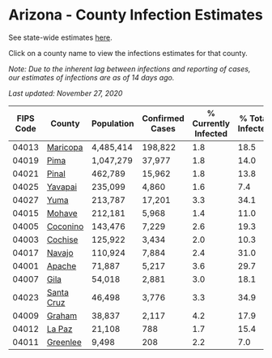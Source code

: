# Arizona - County Infection Estimates

See state-wide estimates [here](/infections/us-az).

Click on a county name to view the infections estimates for that county.

*Note: Due to the inherent lag between infections and reporting of cases, our estimates of infections are as of 14 days ago.*

*Last updated: November 27, 2020*

|   FIPS Code |                   County |   Population |   Confirmed Cases |   % Currently Infected |   % Total Infected |
|-------------|--------------------------|--------------|-------------------|------------------------|--------------------|
|       04013 |     [Maricopa](maricopa) |    4,485,414 |           198,822 |                    1.8 |               18.5 |
|       04019 |             [Pima](pima) |    1,047,279 |            37,977 |                    1.8 |               14.0 |
|       04021 |           [Pinal](pinal) |      462,789 |            15,962 |                    1.8 |               13.8 |
|       04025 |       [Yavapai](yavapai) |      235,099 |             4,860 |                    1.6 |                7.4 |
|       04027 |             [Yuma](yuma) |      213,787 |            17,201 |                    3.3 |               34.1 |
|       04015 |         [Mohave](mohave) |      212,181 |             5,968 |                    1.4 |               11.0 |
|       04005 |     [Coconino](coconino) |      143,476 |             7,229 |                    2.6 |               19.3 |
|       04003 |       [Cochise](cochise) |      125,922 |             3,434 |                    2.0 |               10.3 |
|       04017 |         [Navajo](navajo) |      110,924 |             7,884 |                    2.4 |               31.0 |
|       04001 |         [Apache](apache) |       71,887 |             5,217 |                    3.6 |               29.7 |
|       04007 |             [Gila](gila) |       54,018 |             2,881 |                    3.0 |               18.1 |
|       04023 | [Santa Cruz](santa-cruz) |       46,498 |             3,776 |                    3.3 |               34.9 |
|       04009 |         [Graham](graham) |       38,837 |             2,117 |                    4.2 |               17.9 |
|       04012 |         [La Paz](la-paz) |       21,108 |               788 |                    1.7 |               15.4 |
|       04011 |     [Greenlee](greenlee) |        9,498 |               208 |                    2.2 |                7.0 |